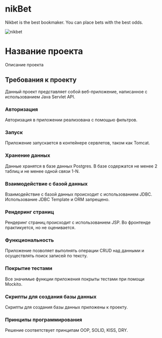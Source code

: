 # nikBet
Nikbet is the best bookmaker. You can place bets with the best odds.

![nikbet](https://github.com/srBob01/nikBet/assets/126959812/7d0a7289-5aae-4a45-bfbe-e99212d92464)

# Название проекта

Описание проекта

## Требования к проекту

Данный проект представляет собой веб-приложение, написанное с использованием Java Servlet API.

### Авторизация

Авторизация в приложении реализована с помощью фильтров.

### Запуск

Приложение запускается в контейнере сервлетов, таком как Tomcat.

### Хранение данных

Данные хранятся в базе данных Postgres. В базе содержатся не менее 2 таблиц и не менее одной связи 1-N.

### Взаимодействие с базой данных

Взаимодействие с базой данных происходит с использованием JDBC. Использование JDBC Template и ORM запрещено.

### Рендеринг страниц

Рендеринг страниц происходит с использованием JSP. Во фронтенде практикуется, но не оценивается.

### Функциональность

Приложение позволяет выполнять операции CRUD над данными и осуществлять поиск записей по тексту.

### Покрытие тестами

Все значимые функции приложения покрыты тестами при помощи Mockito.

### Скрипты для создания базы данных

Скрипты для создания базы данных приложены к проекту.

### Принципы программирования

Решение соответствует принципам OOP, SOLID, KISS, DRY.

